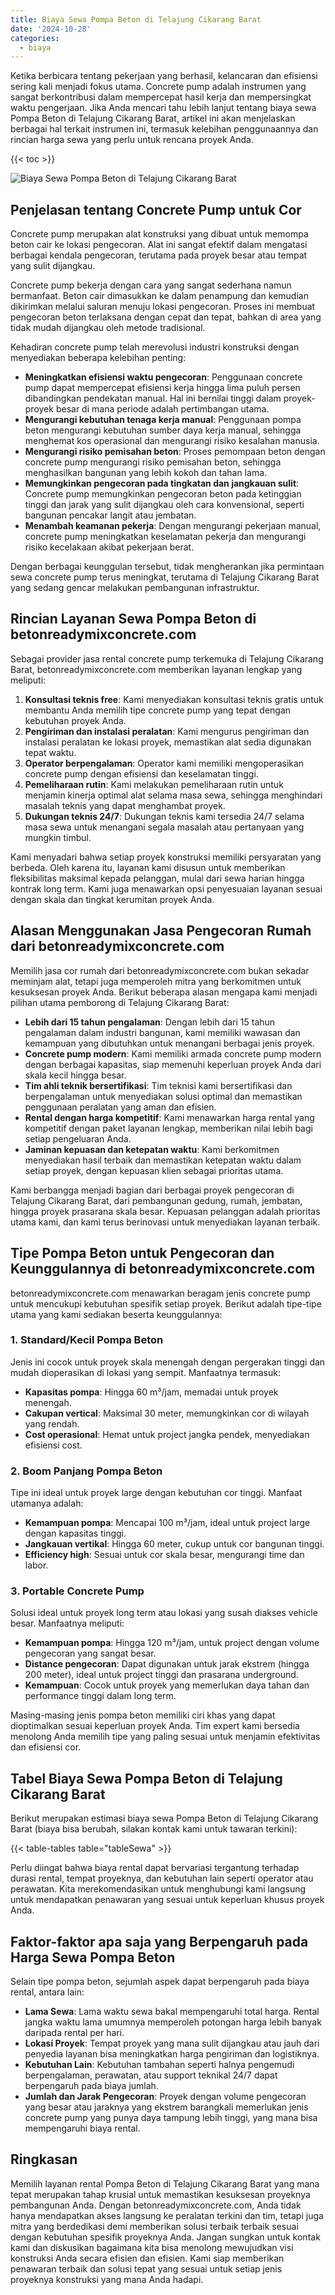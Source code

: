 ```yaml
---
title: Biaya Sewa Pompa Beton di Telajung Cikarang Barat
date: '2024-10-28'
categories:
  - biaya
---
```


Ketika berbicara tentang pekerjaan yang berhasil, kelancaran dan efisiensi sering kali menjadi fokus utama. Concrete pump adalah instrumen yang sangat berkontribusi dalam mempercepat hasil kerja dan mempersingkat waktu pengerjaan. Jika Anda mencari tahu lebih lanjut tentang biaya sewa Pompa Beton di Telajung Cikarang Barat, artikel ini akan menjelaskan berbagai hal terkait instrumen ini, termasuk kelebihan penggunaannya dan rincian harga sewa yang perlu untuk rencana proyek Anda.

{{< toc >}}

![Biaya Sewa Pompa Beton di Telajung Cikarang Barat](https://betoncor8.github.io/pump/concrete-pump%20(28).png)

## Penjelasan tentang Concrete Pump untuk Cor

Concrete pump merupakan alat konstruksi yang dibuat untuk memompa beton cair ke lokasi pengecoran. Alat ini sangat efektif dalam mengatasi berbagai kendala pengecoran, terutama pada proyek besar atau tempat yang sulit dijangkau.

Concrete pump bekerja dengan cara yang sangat sederhana namun bermanfaat. Beton cair dimasukkan ke dalam penampung dan kemudian dikirimkan melalui saluran menuju lokasi pengecoran. Proses ini membuat pengecoran beton terlaksana dengan cepat dan tepat, bahkan di area yang tidak mudah dijangkau oleh metode tradisional.

Kehadiran concrete pump telah merevolusi industri konstruksi dengan menyediakan beberapa kelebihan penting:

- **Meningkatkan efisiensi waktu pengecoran**: Penggunaan concrete pump dapat mempercepat efisiensi kerja hingga lima puluh persen dibandingkan pendekatan manual. Hal ini bernilai tinggi dalam proyek-proyek besar di mana periode adalah pertimbangan utama.
- **Mengurangi kebutuhan tenaga kerja manual**: Penggunaan pompa beton mengurangi kebutuhan sumber daya kerja manual, sehingga menghemat kos operasional dan mengurangi risiko kesalahan manusia.
- **Mengurangi risiko pemisahan beton**: Proses pemompaan beton dengan concrete pump mengurangi risiko pemisahan beton, sehingga menghasilkan bangunan yang lebih kokoh dan tahan lama.
- **Memungkinkan pengecoran pada tingkatan dan jangkauan sulit**: Concrete pump memungkinkan pengecoran beton pada ketinggian tinggi dan jarak yang sulit dijangkau oleh cara konvensional, seperti bangunan pencakar langit atau jembatan.
- **Menambah keamanan pekerja**: Dengan mengurangi pekerjaan manual, concrete pump meningkatkan keselamatan pekerja dan mengurangi risiko kecelakaan akibat pekerjaan berat.

Dengan berbagai keunggulan tersebut, tidak mengherankan jika permintaan sewa concrete pump terus meningkat, terutama di Telajung Cikarang Barat yang sedang gencar melakukan pembangunan infrastruktur.

## Rincian Layanan Sewa Pompa Beton di betonreadymixconcrete.com

Sebagai provider jasa rental concrete pump terkemuka di Telajung Cikarang Barat, betonreadymixconcrete.com memberikan layanan lengkap yang meliputi:

1. **Konsultasi teknis free**: Kami menyediakan konsultasi teknis gratis untuk membantu Anda memilih tipe concrete pump yang tepat dengan kebutuhan proyek Anda.
2. **Pengiriman dan instalasi peralatan**: Kami mengurus pengiriman dan instalasi peralatan ke lokasi proyek, memastikan alat sedia digunakan tepat waktu.
3. **Operator berpengalaman**: Operator kami memiliki mengoperasikan concrete pump dengan efisiensi dan keselamatan tinggi.
4. **Pemeliharaan rutin**: Kami melakukan pemeliharaan rutin untuk menjamin kinerja optimal alat selama masa sewa, sehingga menghindari masalah teknis yang dapat menghambat proyek.
5. **Dukungan teknis 24/7**: Dukungan teknis kami tersedia 24/7 selama masa sewa untuk menangani segala masalah atau pertanyaan yang mungkin timbul.

Kami menyadari bahwa setiap proyek konstruksi memiliki persyaratan yang berbeda. Oleh karena itu, layanan kami disusun untuk memberikan fleksibilitas maksimal kepada pelanggan, mulai dari sewa harian hingga kontrak long term. Kami juga menawarkan opsi penyesuaian layanan sesuai dengan skala dan tingkat kerumitan proyek Anda.

## Alasan Menggunakan Jasa Pengecoran Rumah dari betonreadymixconcrete.com

Memilih jasa cor rumah dari betonreadymixconcrete.com bukan sekadar meminjam alat, tetapi juga memperoleh mitra yang berkomitmen untuk kesuksesan proyek Anda. Berikut beberapa alasan mengapa kami menjadi pilihan utama pemborong di Telajung Cikarang Barat:

- **Lebih dari 15 tahun pengalaman**: Dengan lebih dari 15 tahun pengalaman dalam industri bangunan, kami memiliki wawasan dan kemampuan yang dibutuhkan untuk menangani berbagai jenis proyek.
- **Concrete pump modern**: Kami memiliki armada concrete pump modern dengan berbagai kapasitas, siap memenuhi keperluan proyek Anda dari skala kecil hingga besar.
- **Tim ahli teknik bersertifikasi**: Tim teknisi kami bersertifikasi dan berpengalaman untuk menyediakan solusi optimal dan memastikan penggunaan peralatan yang aman dan efisien.
- **Rental dengan harga kompetitif**: Kami menawarkan harga rental yang kompetitif dengan paket layanan lengkap, memberikan nilai lebih bagi setiap pengeluaran Anda.
- **Jaminan kepuasan dan ketepatan waktu**: Kami berkomitmen menyediakan hasil terbaik dan memastikan ketepatan waktu dalam setiap proyek, dengan kepuasan klien sebagai prioritas utama.

Kami berbangga menjadi bagian dari berbagai proyek pengecoran di Telajung Cikarang Barat, dari pembangunan gedung, rumah, jembatan, hingga proyek prasarana skala besar. Kepuasan pelanggan adalah prioritas utama kami, dan kami terus berinovasi untuk menyediakan layanan terbaik.

## Tipe Pompa Beton untuk Pengecoran dan Keunggulannya di betonreadymixconcrete.com

betonreadymixconcrete.com menawarkan beragam jenis concrete pump untuk mencukupi kebutuhan spesifik setiap proyek. Berikut adalah tipe-tipe utama yang kami sediakan beserta keunggulannya:

### 1\. Standard/Kecil Pompa Beton

Jenis ini cocok untuk proyek skala menengah dengan pergerakan tinggi dan mudah dioperasikan di lokasi yang sempit. Manfaatnya termasuk:

- **Kapasitas pompa**: Hingga 60 m³/jam, memadai untuk proyek menengah.
- **Cakupan vertical**: Maksimal 30 meter, memungkinkan cor di wilayah yang rendah.
- **Cost operasional**: Hemat untuk project jangka pendek, menyediakan efisiensi cost.

### 2\. Boom Panjang Pompa Beton

Tipe ini ideal untuk proyek large dengan kebutuhan cor tinggi. Manfaat utamanya adalah:

- **Kemampuan pompa**: Mencapai 100 m³/jam, ideal untuk project large dengan kapasitas tinggi.
- **Jangkauan vertikal**: Hingga 60 meter, cukup untuk cor bangunan tinggi.
- **Efficiency high**: Sesuai untuk cor skala besar, mengurangi time dan labor.

### 3\. Portable Concrete Pump

Solusi ideal untuk proyek long term atau lokasi yang susah diakses vehicle besar. Manfaatnya meliputi:

- **Kemampuan pompa**: Hingga 120 m³/jam, untuk project dengan volume pengecoran yang sangat besar.
- **Distance pengecoran**: Dapat digunakan untuk jarak ekstrem (hingga 200 meter), ideal untuk project tinggi dan prasarana underground.
- **Kemampuan**: Cocok untuk proyek yang memerlukan daya tahan dan performance tinggi dalam long term.

Masing-masing jenis pompa beton memiliki ciri khas yang dapat dioptimalkan sesuai keperluan proyek Anda. Tim expert kami bersedia menolong Anda memilih tipe yang paling sesuai untuk menjamin efektivitas dan efisiensi cor.

## Tabel Biaya Sewa Pompa Beton di Telajung Cikarang Barat

Berikut merupakan estimasi biaya sewa Pompa Beton di Telajung Cikarang Barat (biaya bisa berubah, silakan kontak kami untuk tawaran terkini):

{{< table-tables table="tableSewa" >}}

Perlu diingat bahwa biaya rental dapat bervariasi tergantung terhadap durasi rental, tempat proyeknya, dan kebutuhan lain seperti operator atau perawatan. Kita merekomendasikan untuk menghubungi kami langsung untuk mendapatkan penawaran yang sesuai untuk keperluan khusus proyek Anda.

## Faktor-faktor apa saja yang Berpengaruh pada Harga Sewa Pompa Beton

Selain tipe pompa beton, sejumlah aspek dapat berpengaruh pada biaya rental, antara lain:

- **Lama Sewa**: Lama waktu sewa bakal mempengaruhi total harga. Rental jangka waktu lama umumnya memperoleh potongan harga lebih banyak daripada rental per hari.
- **Lokasi Proyek**: Tempat proyek yang mana sulit dijangkau atau jauh dari penyedia layanan bisa meningkatkan harga pengiriman dan logistiknya.
- **Kebutuhan Lain**: Kebutuhan tambahan seperti halnya pengemudi berpengalaman, perawatan, atau support teknikal 24/7 dapat berpengaruh pada biaya jumlah.
- **Jumlah dan Jarak Pengecoran**: Proyek dengan volume pengecoran yang besar atau jaraknya yang ekstrem barangkali memerlukan jenis concrete pump yang punya daya tampung lebih tinggi, yang mana bisa mempengaruhi biaya rental.

## Ringkasan

Memilih layanan rental Pompa Beton di Telajung Cikarang Barat yang mana tepat merupakan tahap krusial untuk memastikan kesuksesan proyeknya pembangunan Anda. Dengan betonreadymixconcrete.com, Anda tidak hanya mendapatkan akses langsung ke peralatan terkini dan tim, tetapi juga mitra yang berdedikasi demi memberikan solusi terbaik terbaik sesuai dengan kebutuhan spesifik proyeknya Anda. Jangan sungkan untuk kontak kami dan diskusikan bagaimana kita bisa menolong mewujudkan visi konstruksi Anda secara efisien dan efisien. Kami siap memberikan penawaran terbaik dan solusi tepat yang sesuai untuk setiap jenis proyeknya konstruksi yang mana Anda hadapi.
